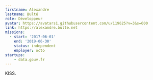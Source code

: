 ```yaml
---
firstname: Alexandre
lastname: Bulté
role: Développeur
avatar: https://avatars1.githubusercontent.com/u/119625?v=3&s=600
link: https://alexandre.bulte.net
missions:
  - start: '2017-06-01'
    end: '2019-06-30'
    status: independent
    employer: octo
startups:
    - data.gouv.fr
---
```


KISS.
